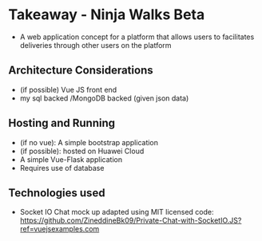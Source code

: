 # Takeaway - Ninja Walks Beta
- A web application concept for a platform that allows users to facilitates deliveries through other users on the platform 

## Architecture Considerations 
- (if possible) Vue JS front end
- my sql backed /MongoDB backed (given json data)
## Hosting and Running
- (if no vue): A simple bootstrap application 
- (if possible): hosted on Huawei Cloud 
- A simple Vue-Flask application
- Requires use of <type of database> database

## Technologies used
- Socket IO Chat mock up adapted using MIT licensed code: https://github.com/ZineddineBk09/Private-Chat-with-SocketIO.JS?ref=vuejsexamples.com 